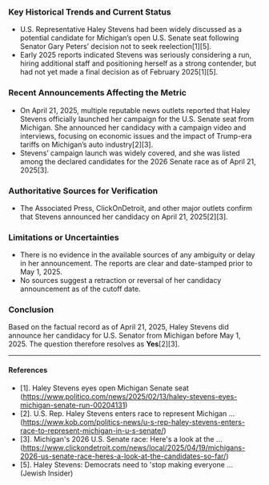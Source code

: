 ### Key Historical Trends and Current Status

- U.S. Representative Haley Stevens had been widely discussed as a potential candidate for Michigan’s open U.S. Senate seat following Senator Gary Peters’ decision not to seek reelection[1][5].
- Early 2025 reports indicated Stevens was seriously considering a run, hiring additional staff and positioning herself as a strong contender, but had not yet made a final decision as of February 2025[1][5].

### Recent Announcements Affecting the Metric

- On April 21, 2025, multiple reputable news outlets reported that Haley Stevens officially launched her campaign for the U.S. Senate seat from Michigan. She announced her candidacy with a campaign video and interviews, focusing on economic issues and the impact of Trump-era tariffs on Michigan’s auto industry[2][3].
- Stevens’ campaign launch was widely covered, and she was listed among the declared candidates for the 2026 Senate race as of April 21, 2025[3].

### Authoritative Sources for Verification

- The Associated Press, ClickOnDetroit, and other major outlets confirm that Stevens announced her candidacy on April 21, 2025[2][3].

### Limitations or Uncertainties

- There is no evidence in the available sources of any ambiguity or delay in her announcement. The reports are clear and date-stamped prior to May 1, 2025.
- No sources suggest a retraction or reversal of her candidacy announcement as of the cutoff date.

### Conclusion

Based on the factual record as of April 21, 2025, Haley Stevens did announce her candidacy for U.S. Senator from Michigan before May 1, 2025. The question therefore resolves as **Yes**[2][3].

---

#### References

- [1]. Haley Stevens eyes open Michigan Senate seat (https://www.politico.com/news/2025/02/13/haley-stevens-eyes-michigan-senate-run-00204131)
- [2]. U.S. Rep. Haley Stevens enters race to represent Michigan ... (https://www.kob.com/politics-news/u-s-rep-haley-stevens-enters-race-to-represent-michigan-in-u-s-senate/)
- [3]. Michigan's 2026 U.S. Senate race: Here's a look at the ... (https://www.clickondetroit.com/news/local/2025/04/19/michigans-2026-us-senate-race-heres-a-look-at-the-candidates-so-far/)
- [5]. Haley Stevens: Democrats need to 'stop making everyone ... (Jewish Insider)